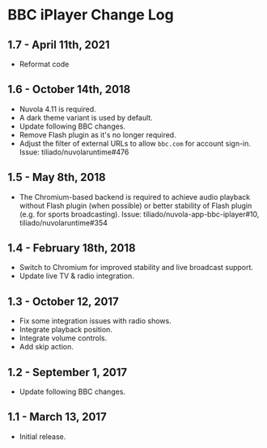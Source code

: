 BBC iPlayer Change Log
======================

1.7 - April 11th, 2021
----------------------

  * Reformat code

1.6  - October 14th, 2018
-------------------------

  * Nuvola 4.11 is required.
  * A dark theme variant is used by default.
  * Update following BBC changes.
  * Remove Flash plugin as it's no longer required.
  * Adjust the filter of external URLs to allow `bbc.com` for account sign-in. Issue: tiliado/nuvolaruntime#476

1.5 - May 8th, 2018
-------------------

  * The Chromium-based backend is required to achieve audio playback without Flash plugin
    (when possible) or better stability of Flash plugin (e.g. for sports broadcasting).
    Issue: tiliado/nuvola-app-bbc-iplayer#10, tiliado/nuvolaruntime#354

1.4 - February 18th, 2018
-------------------------

  * Switch to Chromium for improved stability and live broadcast support.
  * Update live TV & radio integration.

1.3 - October 12, 2017
-------------------

  * Fix some integration issues with radio shows.
  * Integrate playback position.
  * Integrate volume controls.
  * Add skip action.

1.2 - September 1, 2017
---------------------

  * Update following BBC changes.

1.1 - March 13, 2017
--------------------

  * Initial release.
